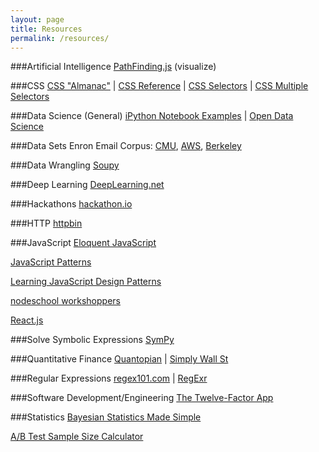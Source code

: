 ```yaml
---
layout: page
title: Resources
permalink: /resources/
---
```


###Artificial Intelligence
<a href="http://qiao.github.io/PathFinding.js/visual/" target="_blank">PathFinding.js</a> (visualize)

###CSS
<a href="https://css-tricks.com/almanac/" target="_blank">CSS "Almanac"</a> | <a href="https://developer.mozilla.org/en-US/docs/Web/CSS/Reference" target="_blank">CSS Reference</a> | <a href="https://css-tricks.com/how-css-selectors-work/" target="_blank">CSS Selectors</a> | <a href="https://css-tricks.com/multiple-class-id-selectors/" target="_blank">CSS Multiple Selectors</a>

###Data Science (General)
<a href="https://github.com/donnemartin/data-science-ipython-notebooks" target="_blank">iPython Notebook Examples</a> | 
<a href="http://www.opendatascience.com/" target="_blank">Open Data Science</a>

###Data Sets
Enron Email Corpus: <a href="https://www.cs.cmu.edu/~./enron/" target="_blank">CMU</a>, <a href="https://aws.amazon.com/datasets/917205" target="_blank">AWS</a>, <a href="http://bailando.sims.berkeley.edu/enron_email.html" target="_blank">Berkeley</a>

###Data Wrangling
<a href="http://soupy.readthedocs.org/en/latest/" target="_blank">Soupy</a>

###Deep Learning
<a href="http://deeplearning.net/" target="_blank">DeepLearning.net</a>

###Hackathons
<a href="http://www.hackathon.io/events" target="_blank">hackathon.io</a>

###HTTP
<a href="http://httpbin.org/" target="_blank">httpbin</a>

###JavaScript
<a href="http://eloquentjavascript.net/" target="_blank">Eloquent JavaScript</a>

<a href="http://shichuan.github.io/javascript-patterns/" target="_blank">JavaScript Patterns</a>

<a href="http://addyosmani.com/resources/essentialjsdesignpatterns/book/" target="_blank">Learning JavaScript Design Patterns</a>

<a href="http://nodeschool.io/#workshoppers" target="_blank">nodeschool workshoppers</a>

<a href="http://facebook.github.io/react/" target="_blank">React.js</a>

###Solve Symbolic Expressions
<a href="http://live.sympy.org/" target="_blank">SymPy</a>

###Quantitative Finance
<a href="https://www.quantopian.com/home" target="_blank">Quantopian</a> |
<a href="https://simplywall.st/compare/NasdaqCM:AMD-NasdaqGS:NVDA" target="_blank">Simply Wall St</a>

###Regular Expressions
<a href="https://regex101.com/#python" target="_blank">regex101.com</a> |
<a href="http://regexr.com/" target="_blank">RegExr</a>

###Software Development/Engineering
<a href="http://12factor.net/" target="_blank">The Twelve-Factor App</a>

###Statistics
<a href="https://sites.google.com/site/simplebayes/home/pycon-2015" target="_blank">Bayesian Statistics Made Simple</a>

<a href="http://www.evanmiller.org/ab-testing/sample-size.html" target="_blank">A/B Test Sample Size Calculator</a>



